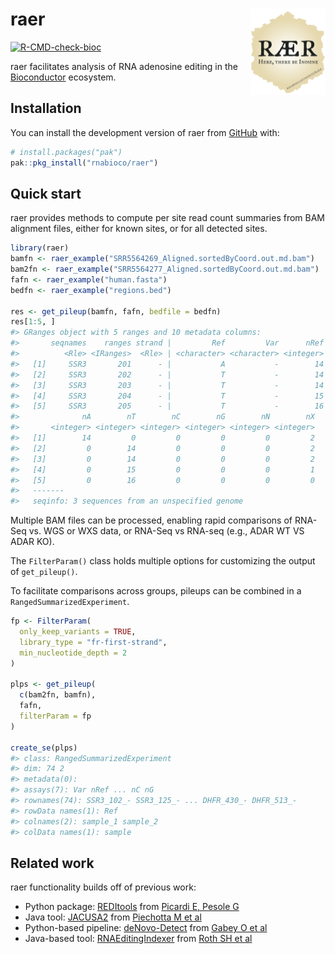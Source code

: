 
<!-- README.md is generated from README.Rmd. Please edit that file -->

# raer <a href="https://rnabioco.github.io/raer"><img src="man/figures/logo.png" align="right" height="138" /></a>

<!-- badges: start -->

[![R-CMD-check-bioc](https://github.com/rnabioco/raer/actions/workflows/check-bioc.yml/badge.svg)](https://github.com/rnabioco/raer/actions/workflows/check-bioc.yml)
<!-- badges: end -->

raer facilitates analysis of RNA adenosine editing in the
[Bioconductor](https://bioconductor.org/) ecosystem.

## Installation

You can install the development version of raer from
[GitHub](https://github.com/) with:

``` r
# install.packages("pak")
pak::pkg_install("rnabioco/raer")
```

## Quick start

raer provides methods to compute per site read count summaries from BAM
alignment files, either for known sites, or for all detected sites.

``` r
library(raer)
bamfn <- raer_example("SRR5564269_Aligned.sortedByCoord.out.md.bam")
bam2fn <- raer_example("SRR5564277_Aligned.sortedByCoord.out.md.bam")
fafn <- raer_example("human.fasta")
bedfn <- raer_example("regions.bed")

res <- get_pileup(bamfn, fafn, bedfile = bedfn)
res[1:5, ]
#> GRanges object with 5 ranges and 10 metadata columns:
#>       seqnames    ranges strand |         Ref         Var      nRef      nVar
#>          <Rle> <IRanges>  <Rle> | <character> <character> <integer> <integer>
#>   [1]     SSR3       201      - |           A           -        14         0
#>   [2]     SSR3       202      - |           T           -        14         0
#>   [3]     SSR3       203      - |           T           -        14         0
#>   [4]     SSR3       204      - |           T           -        15         0
#>   [5]     SSR3       205      - |           T           -        16         0
#>              nA        nT        nC        nG        nN        nX
#>       <integer> <integer> <integer> <integer> <integer> <integer>
#>   [1]        14         0         0         0         0         2
#>   [2]         0        14         0         0         0         2
#>   [3]         0        14         0         0         0         2
#>   [4]         0        15         0         0         0         1
#>   [5]         0        16         0         0         0         0
#>   -------
#>   seqinfo: 3 sequences from an unspecified genome
```

Multiple BAM files can be processed, enabling rapid comparisons of
RNA-Seq vs. WGS or WXS data, or RNA-Seq vs RNA-seq (e.g., ADAR WT VS
ADAR KO).

The `FilterParam()` class holds multiple options for customizing the
output of `get_pileup()`.

To facilitate comparisons across groups, pileups can be combined in a
`RangedSummarizedExperiment`.

``` r
fp <- FilterParam(
  only_keep_variants = TRUE,
  library_type = "fr-first-strand",
  min_nucleotide_depth = 2
)

plps <- get_pileup(
  c(bam2fn, bamfn),
  fafn,
  filterParam = fp
)

create_se(plps)
#> class: RangedSummarizedExperiment 
#> dim: 74 2 
#> metadata(0):
#> assays(7): Var nRef ... nC nG
#> rownames(74): SSR3_102_- SSR3_125_- ... DHFR_430_- DHFR_513_-
#> rowData names(1): Ref
#> colnames(2): sample_1 sample_2
#> colData names(1): sample
```

## Related work

raer functionality builds off of previous work:

- Python package: [REDItools](https://github.com/BioinfoUNIBA/REDItools)
  from [Picardi E, Pesole
  G](https://doi.org/10.1093/bioinformatics/btt287)  
- Java tool: [JACUSA2](https://github.com/dieterich-lab/JACUSA2) from
  [Piechotta M et al](https://doi.org/10.1186/s12859-016-1432-8)  
- Python-based pipeline:
  [deNovo-Detect](https://github.com/a2iEditing/deNovo-Detect) from
  [Gabey O et al](https://doi.org/10.1038/s41467-022-28841-4)  
- Java-based tool:
  [RNAEditingIndexer](https://github.com/a2iEditing/RNAEditingIndexer)
  from [Roth SH et al](https://doi.org/10.1038/s41592-019-0610-9)
